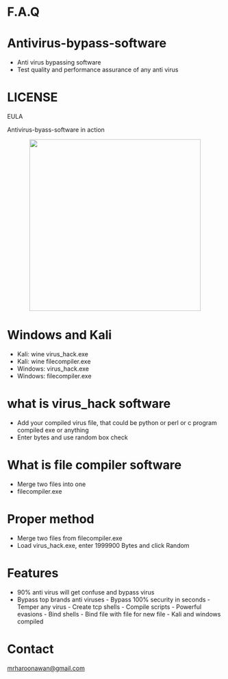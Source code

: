 # F.A.Q

# Antivirus-bypass-software
- Anti virus bypassing software
- Test quality and performance assurance of any anti virus


# LICENSE
EULA

Antivirus-byass-software in action
<div align="center">
    <img src="http://oi67.tinypic.com/spaxc4.jpg" width="400px"</img> 
</div>

# Windows and Kali
- Kali: wine virus_hack.exe
- Kali: wine filecompiler.exe
- Windows: virus_hack.exe
- Windows: filecompiler.exe

# what is virus_hack software
- Add your compiled virus file, that could be python or perl or c program compiled exe or anything
- Enter bytes and use random box check

# What is file compiler software
- Merge two files into one 
- filecompiler.exe <cleanprogram> <virus> <new output name>

 # Proper method
 - Merge two files from filecompiler.exe <cleanprogram> <virus> <new output name>
 - Load virus_hack.exe, enter 1999900 Bytes and click Random
 
# Features
- 90% anti virus will get confuse and bypass virus
- Bypass top brands anti viruses
‪- Bypass 100% security in seconds‬
‪- Temper any virus‬
‪- Create tcp shells‬
‪- Compile scripts‬
‪- Powerful evasions‬
‪- Bind shells‬
‪- Bind file with file for new file‬
‪- Kali and windows compiled‬

# Contact
mrharoonawan@gmail.com
